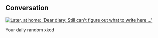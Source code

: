 ## Conversation
[![Later, at home: 'Dear diary: Still can't figure out what to write here ...'](https://imgs.xkcd.com/comics/conversation.png)](https://xkcd.com/1423/ "Later, at home: 'Dear diary: Still can't figure out what to write here ...'")

Your daily random xkcd
